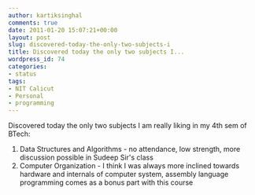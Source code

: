 ```yaml
---
author: kartiksinghal
comments: true
date: 2011-01-20 15:07:21+00:00
layout: post
slug: discovered-today-the-only-two-subjects-i
title: Discovered today the only two subjects I...
wordpress_id: 74
categories:
- status
tags:
- NIT Calicut
- Personal
- programming
---
```


Discovered today the only two subjects I am really liking in my 4th sem of BTech:
1. Data Structures and Algorithms - no attendance, low strength, more discussion possible in Sudeep Sir's class
2. Computer Organization - I think I was always more inclined towards hardware and internals of computer system, assembly language programming comes as a bonus part with this course
